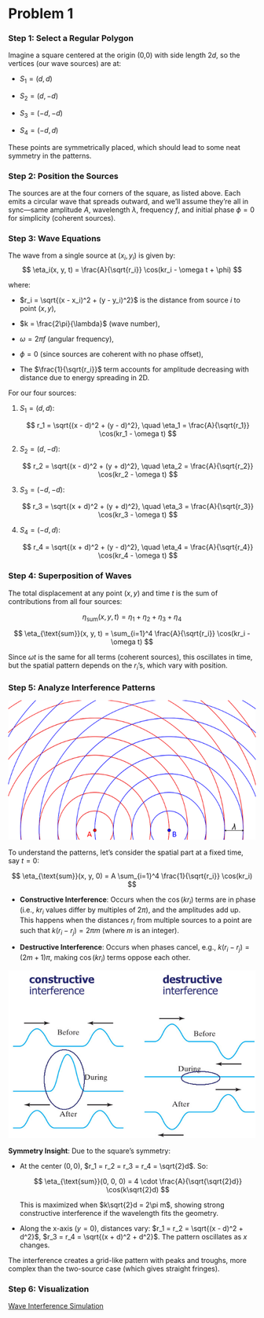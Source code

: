 # Problem 1

### Step 1: Select a Regular Polygon

Imagine a square centered at the origin (0,0) with side length $2d$, so the vertices (our wave sources) are at:

- $S_1 = (d, d)$

- $S_2 = (d, -d)$

- $S_3 = (-d, -d)$

- $S_4 = (-d, d)$

These points are symmetrically placed, which should lead to some neat symmetry in the patterns.

### Step 2: Position the Sources

The sources are at the four corners of the square, as listed above. Each emits a circular wave that spreads outward, and we’ll assume they’re all in sync—same amplitude $A$, wavelength $\lambda$, frequency $f$, and initial phase $\phi = 0$ for simplicity (coherent sources).

### Step 3: Wave Equations

The wave from a single source at $(x_i, y_i)$ is given by:
$$
\eta_i(x, y, t) = \frac{A}{\sqrt{r_i}} \cos(kr_i - \omega t + \phi)
$$

where:

- $r_i = \sqrt{(x - x_i)^2 + (y - y_i)^2}$ is the distance from source $i$ to point $(x, y)$,

- $k = \frac{2\pi}{\lambda}$ (wave number),

- $\omega = 2\pi f$ (angular frequency),

- $\phi = 0$ (since sources are coherent with no phase offset),

- The $\frac{1}{\sqrt{r_i}}$ term accounts for amplitude decreasing with distance due to energy spreading in 2D.

For our four sources:

1. $S_1 = (d, d)$: 

   $$
   r_1 = \sqrt{(x - d)^2 + (y - d)^2}, \quad \eta_1 = \frac{A}{\sqrt{r_1}} \cos(kr_1 - \omega t)
   $$

2. $S_2 = (d, -d)$: 

   $$
   r_2 = \sqrt{(x - d)^2 + (y + d)^2}, \quad \eta_2 = \frac{A}{\sqrt{r_2}} \cos(kr_2 - \omega t)
   $$

3. $S_3 = (-d, -d)$: 

   $$
   r_3 = \sqrt{(x + d)^2 + (y + d)^2}, \quad \eta_3 = \frac{A}{\sqrt{r_3}} \cos(kr_3 - \omega t)
   $$

4. $S_4 = (-d, d)$: 

   $$
   r_4 = \sqrt{(x + d)^2 + (y - d)^2}, \quad \eta_4 = \frac{A}{\sqrt{r_4}} \cos(kr_4 - \omega t)
   $$

### Step 4: Superposition of Waves

The total displacement at any point $(x, y)$ and time $t$ is the sum of contributions from all four sources:

$$
\eta_{\text{sum}}(x, y, t) = \eta_1 + \eta_2 + \eta_3 + \eta_4
$$

$$
\eta_{\text{sum}}(x, y, t) = \sum_{i=1}^4 \frac{A}{\sqrt{r_i}} \cos(kr_i - \omega t)
$$

Since $\omega t$ is the same for all terms (coherent sources), this oscillates in time, but the spatial pattern depends on the $r_i$’s, which vary with position.

### Step 5: Analyze Interference Patterns

![alt text](image.png)

To understand the patterns, let’s consider the spatial part at a fixed time, say $t = 0$:

$$
\eta_{\text{sum}}(x, y, 0) = A \sum_{i=1}^4 \frac{1}{\sqrt{r_i}} \cos(kr_i)
$$

- **Constructive Interference**: Occurs when the $\cos(kr_i)$ terms are in phase (i.e., $kr_i$ values differ by multiples of $2\pi$), and the amplitudes add up. This happens when the distances $r_i$ from multiple sources to a point are such that $k(r_i - r_j) = 2\pi m$ (where $m$ is an integer).

- **Destructive Interference**: Occurs when phases cancel, e.g., $k(r_i - r_j) = (2m + 1)\pi$, making $\cos(kr_i)$ terms oppose each other.

![alt text](image-1.png)



**Symmetry Insight**: Due to the square’s symmetry:

- At the center $(0, 0)$, $r_1 = r_2 = r_3 = r_4 = \sqrt{2}d$. So:

  $$
  \eta_{\text{sum}}(0, 0, 0) = 4 \cdot \frac{A}{\sqrt{\sqrt{2}d}} \cos(k\sqrt{2}d)
  $$

  This is maximized when $k\sqrt{2}d = 2\pi m$, showing strong constructive interference if the wavelength fits the geometry.

- Along the x-axis ($y = 0$), distances vary: $r_1 = r_2 = \sqrt{(x - d)^2 + d^2}$, $r_3 = r_4 = \sqrt{(x + d)^2 + d^2}$. The pattern oscillates as $x$ changes.

The interference creates a grid-like pattern with peaks and troughs, more complex than the two-source case (which gives straight fringes).

### Step 6: Visualization

[Wave Interference Simulation](wave.html)

